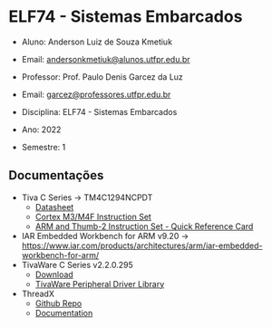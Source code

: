 # ELF74 - Sistemas Embarcados
- Aluno: Anderson Luiz de Souza Kmetiuk
- Email: andersonkmetiuk@alunos.utfpr.edu.br

- Professor: Prof. Paulo Denis Garcez da Luz
- Email: garcez@professores.utfpr.edu.br

- Disciplina: ELF74 - Sistemas Embarcados
- Ano: 2022
- Semestre: 1

## Documentações
- Tiva C Series &rarr; TM4C1294NCPDT
  - [Datasheet](https://www.ti.com/lit/ds/symlink/tm4c1294ncpdt.pdf?ts=1687451818296)
  - [Cortex M3/M4F Instruction Set](http://users.ece.utexas.edu/~valvano/EE345L/Labs/Fall2011/CortexM_InstructionSet.pdf](https://www.ti.com/lit/ug/spmu159a/spmu159a.pdf?ts=1687471372269&ref_url=https%253A%252F%252Fwww.ti.com%252Fsitesearch%252Fen-us%252Fdocs%252Funiversalsearch.tsp%253FlangPref%253Den-US%2526searchTerm%253DCortex%2BM3%252FM4F%2BInstruction%2BSet%2526nr%253D91))
  - [ARM and Thumb-2 Instruction Set - Quick Reference Card](https://developer.arm.com/documentation/qrc0001/latest/)
- IAR Embedded Workbench for ARM v9.20 &rarr; https://www.iar.com/products/architectures/arm/iar-embedded-workbench-for-arm/
- TivaWare C Series v2.2.0.295
  -  [Download](https://www.ti.com/tool/SW-TM4C)
  -  [TivaWare Peripheral Driver Library](https://www.ti.com/lit/ug/spmu298e/spmu298e.pdf?ts=1687399770541&ref_url=https%253A%252F%252Fwww.ti.com%252Ftool%252FSW-TM4C)
- ThreadX 
  - [Github Repo](https://github.com/azure-rtos/threadx)
  - [Documentation](https://docs.microsoft.com/en-us/azure/rtos/threadx/)
